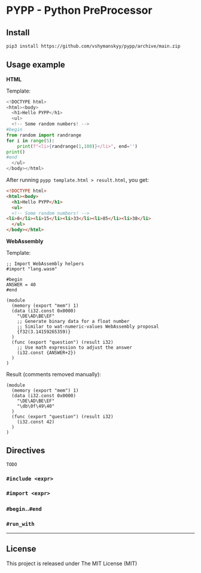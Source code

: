 # PYPP - Python PreProcessor

## Install

```sh
pip3 install https://github.com/vshymanskyy/pypp/archive/main.zip
```

## Usage example

**HTML**

Template:
```python
<!DOCTYPE html>
<html><body>
  <h1>Hello PYPP</h1>
  <ul>
  <!-- Some random numbers! -->
#begin
from random import randrange
for i in range(5):
    print(f"<li>{randrange(1,100)}</li>", end='')
print()
#end
  </ul>
</body></html>
```

After running `pypp template.html > result.html`, you get: 

```html
<!DOCTYPE html>
<html><body>
  <h1>Hello PYPP</h1>
  <ul>
  <!-- Some random numbers! -->
<li>8</li><li>15</li><li>33</li><li>85</li><li>38</li>
  </ul>
</body></html>
```

**WebAssembly**

Template:
```wasm
;; Import WebAssembly helpers
#import "lang.wasm"

#begin
ANSWER = 40
#end

(module
  (memory (export "mem") 1)
  (data (i32.const 0x0000)
    "\DE\AD\BE\EF"
    ;; Generate binary data for a float number
    ;; Similar to wat-numeric-values WebAssembly proposal
    {f32(3.14159265359)}
  )
  (func (export "question") (result i32)
    ;; Use math expression to adjust the answer
    (i32.const {ANSWER+2})
  )
)
```

Result (comments removed manually):
```wasm
(module
  (memory (export "mem") 1)
  (data (i32.const 0x0000)
    "\DE\AD\BE\EF"
    "\db\0f\49\40"
  )
  (func (export "question") (result i32)
    (i32.const 42)
  )
)
```

## Directives

`TODO`

### `#include <expr>`

### `#import <expr>`

### `#begin`..`#end`

### `#run_with`

__________

## License
This project is released under The MIT License (MIT)
